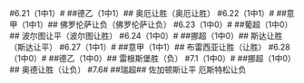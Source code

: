 #6.21（1中1）#
##德乙（1中1）##
奥厄让胜（奥厄让胜）
#6.22（1中1）#
##意甲（1中1）##
佛罗伦萨让负（佛罗伦萨让负）
#6.23（1中0）#
##葡超（1中0）##
波尔图让平（波尔图让胜）
#6.24（1中0）#
##挪超（1中0）##
斯达让胜（斯达让平）
#6.27（1中1）#
##意甲（1中1）##
布雷西亚让胜（让胜）
#6.28（1中0）#
##德乙（1中0）##
雷根斯堡胜（负）
#7.1（1中0）#
##挪超（1中0）##
奥德让胜（让负）
#7.6#
##瑞超##
佐加顿斯让平
厄斯特松让负